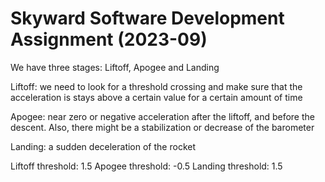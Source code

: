 # Skyward Software Development Assignment (2023-09)
We have three stages: Liftoff, Apogee and Landing

Liftoff: we need to look for a threshold crossing and make sure that the acceleration is stays above a certain value for a certain amount of time

Apogee: near zero or negative acceleration after the liftoff, and before the descent. Also, there might be a stabilization or decrease of the barometer


Landing: a sudden deceleration of the rocket

Liftoff threshold: 1.5
Apogee threshold: -0.5
Landing threshold: 1.5
